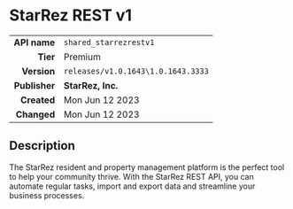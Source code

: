 # StarRez REST v1
| | |
|-:|-|
|**API name**|`shared_starrezrestv1`|
|**Tier**|Premium|
|**Version**|`releases/v1.0.1643\1.0.1643.3333`|
|**Publisher**|**StarRez, Inc.**|
|**Created**|Mon Jun 12 2023|
|**Changed**|Mon Jun 12 2023|

## Description
The StarRez resident and property management platform is the perfect tool to help your community thrive. With the StarRez REST API, you can automate regular tasks, import and export data and streamline your business processes.
